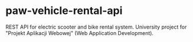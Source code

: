 # paw-vehicle-rental-api
REST API for electric scooter and bike rental system. University project for "Projekt Aplikacji Webowej" (Web Application Development). 
